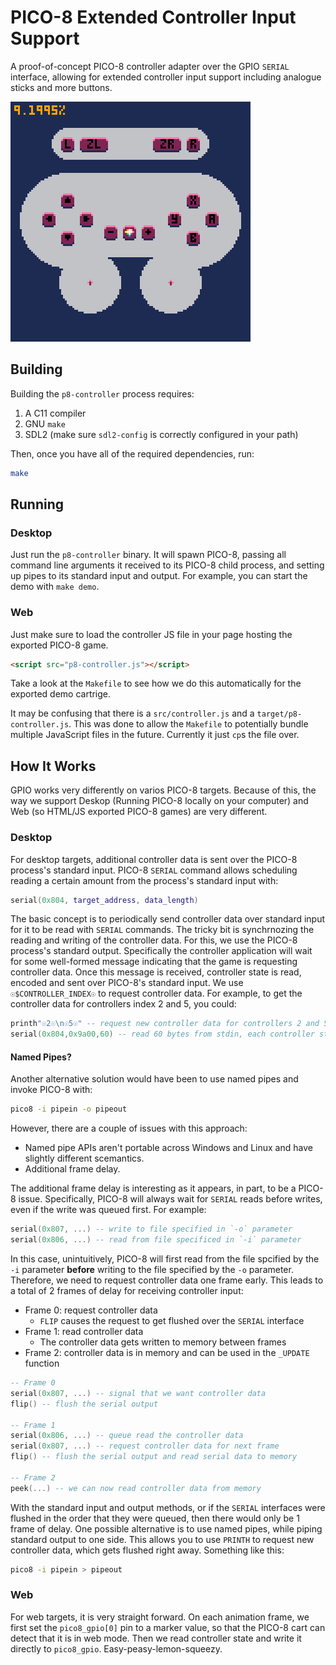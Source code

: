 # PICO-8 Extended Controller Input Support

A proof-of-concept PICO-8 controller adapter over the GPIO `SERIAL` interface, allowing for extended controller input support including analogue sticks and more buttons.

![demo](cart/demo.gif)

## Building

Building the `p8-controller` process requires:
1. A C11 compiler
2. GNU `make`
3. SDL2 (make sure `sdl2-config` is correctly configured in your path)

Then, once you have all of the required dependencies, run:

```sh
make
```

## Running

### Desktop

Just run the `p8-controller` binary.
It will spawn PICO-8, passing all command line arguments it received to its PICO-8 child process, and setting up pipes to its standard input and output.
For example, you can start the demo with `make demo`.

### Web

Just make sure to load the controller JS file in your page hosting the exported PICO-8 game.

```html
<script src="p8-controller.js"></script>
```

Take a look at the `Makefile` to see how we do this automatically for the exported demo cartrige.

It may be confusing that there is a `src/controller.js` and a `target/p8-controller.js`.
This was done to allow the `Makefile` to potentially bundle multiple JavaScript files in the future.
Currently it just `cp`s the file over.

## How It Works

GPIO works very differently on varios PICO-8 targets.
Because of this, the way we support Deskop (Running PICO-8 locally on your computer) and Web (so HTML/JS exported PICO-8 games) are very different.

### Desktop

For desktop targets, additional controller data is sent over the PICO-8 process's standard input.
PICO-8 `SERIAL` command allows scheduling reading a certain amount from the process's standard input with:

```lua
serial(0x804, target_address, data_length)
```

The basic concept is to periodically send controller data over standard input for it to be read with `SERIAL` commands.
The tricky bit is synchrnozing the reading and writing of the controller data.
For this, we use the PICO-8 process's standard output.
Specifically the controller application will wait for some well-formed message indicating that the game is requesting controller data.
Once this message is received, controller state is read, encoded and sent over PICO-8's standard input.
We use `☉$CONTROLLER_INDEX☉` to request controller data.
For example, to get the controller data for controllers index 2 and 5, you could:

```lua
printh"☉2☉\n☉5☉" -- request new controller data for controllers 2 and 5 over stdout
serial(0x804,0x9a00,60) -- read 60 bytes from stdin, each controller state is 30 bytes long
```

#### Named Pipes?

Another alternative solution would have been to use named pipes and invoke PICO-8 with:

```sh
pico8 -i pipein -o pipeout
```

However, there are a couple of issues with this approach:
- Named pipe APIs aren't portable across Windows and Linux and have slightly different scemantics.
- Additional frame delay.

The additional frame delay is interesting as it appears, in part, to be a PICO-8 issue.
Specifically, PICO-8 will always wait for `SERIAL` reads before writes, even if the write was queued first.
For example:

```lua
serial(0x807, ...) -- write to file specified in `-o` parameter
serial(0x806, ...) -- read from file specificed in `-i` parameter
```

In this case, unintuitively, PICO-8 will first read from the file spcified by the `-i` parameter **before** writing to the file specified by the `-o` parameter.
Therefore, we need to request controller data one frame early.
This leads to a total of 2 frames of delay for receiving controller input:
- Frame 0: request controller data
    - `FLIP` causes the request to get flushed over the `SERIAL` interface
- Frame 1: read controller data
    - The controller data gets written to memory between frames
- Frame 2: controller data is in memory and can be used in the `_UPDATE` function

```lua
-- Frame 0
serial(0x807, ...) -- signal that we want controller data
flip() -- flush the serial output

-- Frame 1
serial(0x806, ...) -- queue read the controller data
serial(0x807, ...) -- request controller data for next frame
flip() -- flush the serial output and read serial data to memory

-- Frame 2
peek(...) -- we can now read controller data from memory
```

With the standard input and output methods, or if the `SERIAL` interfaces were flushed in the order that they were queued, then there would only be 1 frame of delay.
One possible alternative is to use named pipes, while piping standard output to one side.
This allows you to use `PRINTH` to request new controller data, which gets flushed right away.
Something like this:

```sh
pico8 -i pipein > pipeout
```

### Web

For web targets, it is very straight forward.
On each animation frame, we first set the `pico8_gpio[0]` pin to a marker value, so that the PICO-8 cart can detect that it is in web mode.
Then we read controller state and write it directly to `pico8_gpio`.
Easy-peasy-lemon-squeezy.
